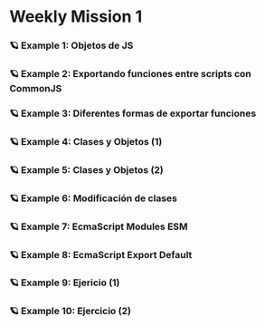 # Weekly Mission 1

### 🪐 Example 1: Objetos de JS 
[](https://github.com/DanielaBeltranCruz/Playbook-Node.js/tree/main/weekly_mission_1/example1/ "Example 1")
### 🪐 Example 2: Exportando funciones entre scripts con CommonJS
### 🪐 Example 3: Diferentes formas de exportar funciones
### 🪐 Example 4: Clases y Objetos (1)
### 🪐 Example 5: Clases y Objetos (2)
### 🪐 Example 6: Modificación de clases
### 🪐 Example 7: EcmaScript Modules ESM
### 🪐 Example 8: EcmaScript Export Default

### 🪐 Example 9: Ejericio (1)
### 🪐 Example 10: Ejercicio (2)


